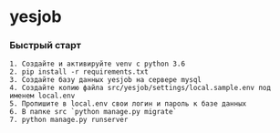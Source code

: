 # yesjob

### Быстрый старт

    1. Создайте и активируйте venv c python 3.6
    2. pip install -r requirements.txt
    3. Создайте базу данных yesjob на сервере mysql
    4. Создайте копию файла src/yesjob/settings/local.sample.env под именем local.env
    5. Пропишите в local.env свои логин и пароль к базе данных
    6. В папке src `python manage.py migrate`
    7. python manage.py runserver


